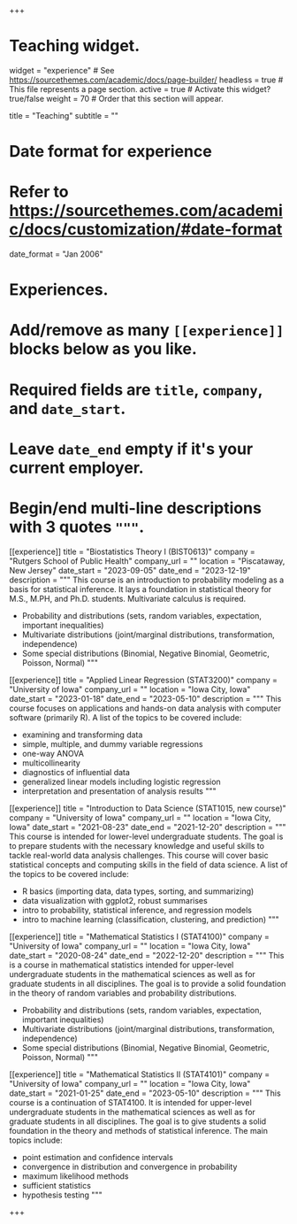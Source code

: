 +++
# Teaching widget.
widget = "experience"  # See https://sourcethemes.com/academic/docs/page-builder/
headless = true  # This file represents a page section.
active = true  # Activate this widget? true/false
weight = 70  # Order that this section will appear.

title = "Teaching"
subtitle = ""

# Date format for experience
#   Refer to https://sourcethemes.com/academic/docs/customization/#date-format
date_format = "Jan 2006"

# Experiences.
#   Add/remove as many `[[experience]]` blocks below as you like.
#   Required fields are `title`, `company`, and `date_start`.
#   Leave `date_end` empty if it's your current employer.
#   Begin/end multi-line descriptions with 3 quotes `"""`.

[[experience]]
  title = "Biostatistics Theory I (BIST0613)"
  company = "Rutgers School of Public Health"
  company_url = ""
  location = "Piscataway, New Jersey"
  date_start = "2023-09-05"
  date_end = "2023-12-19"
  description = """
  This course is an introduction to probability modeling as a basis for statistical inference. It lays a foundation in statistical theory for M.S., M.PH, and Ph.D. students. Multivariate calculus is required. 
  
  * Probability and distributions (sets, random variables, expectation, important inequalities)
  * Multivariate distributions (joint/marginal distributions, transformation, independence)
  * Some special distributions (Binomial, Negative Binomial, Geometric, Poisson, Normal)
  """

[[experience]]
  title = "Applied Linear Regression (STAT3200)"
  company = "University of Iowa"
  company_url = ""
  location = "Iowa City, Iowa"
  date_start = "2023-01-18"
  date_end = "2023-05-10"
  description = """
  This course focuses on applications and hands-on data analysis with computer software (primarily R). A list of the topics to be covered include:
  
  * examining and transforming data
  * simple, multiple, and dummy variable regressions
  * one-way ANOVA
  * multicollinearity
  * diagnostics of influential data
  * generalized linear models including logistic regression
  * interpretation and presentation of analysis results
  """



[[experience]]
  title = "Introduction to Data Science (STAT1015, new course)"
  company = "University of Iowa"
  company_url = ""
  location = "Iowa City, Iowa"
  date_start = "2021-08-23"
  date_end = "2021-12-20"
  description = """
  This course is intended for lower-level undergraduate students. The goal is to prepare students with the necessary knowledge and useful skills to tackle real-world data analysis challenges. This course will cover basic statistical concepts and computing skills in the field of data science. A list of the topics to be covered include:
  
  * R basics (importing data, data types, sorting, and summarizing)
  * data visualization with ggplot2, robust summarises
  * intro to probability, statistical inference, and regression models
  * intro to machine learning (classification, clustering, and prediction)
  """
  

[[experience]]
  title = "Mathematical Statistics I (STAT4100)"
  company = "University of Iowa"
  company_url = ""
  location = "Iowa City, Iowa"
  date_start = "2020-08-24"
  date_end = "2022-12-20"
  description = """
  This is a course in mathematical statistics intended for upper-level undergraduate students
  in the mathematical sciences as well as for graduate students in all disciplines. The goal is
  to provide a solid foundation in the theory of random variables and probability distributions.
  
  * Probability and distributions (sets, random variables, expectation, important inequalities)
  * Multivariate distributions (joint/marginal distributions, transformation, independence)
  * Some special distributions (Binomial, Negative Binomial, Geometric, Poisson, Normal)
  """
  
  [[experience]]
  title = "Mathematical Statistics II (STAT4101)"
  company = "University of Iowa"
  company_url = ""
  location = "Iowa City, Iowa"
  date_start = "2021-01-25"
  date_end = "2023-05-10"
  description = """
  This course is a continuation of STAT4100. It is intended for upper-level undergraduate students in the mathematical sciences 
  as well as for graduate students in all disciplines. The goal is to give students a solid foundation in the theory and methods of statistical inference. 
  The main topics include:
  
  * point estimation and confidence intervals
  * convergence in distribution and convergence in probability 
  * maximum likelihood methods
  * sufficient statistics
  * hypothesis testing
  """

+++

